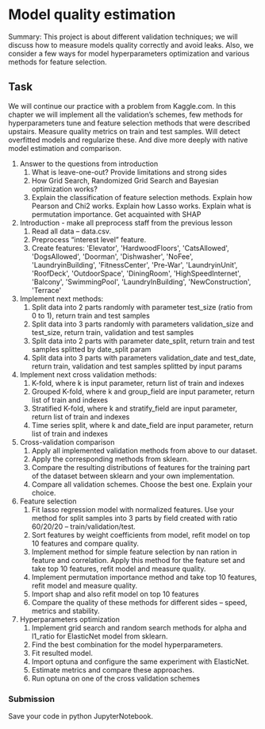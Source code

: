 # Model quality estimation

Summary: This project is about different validation techniques; we will discuss how to measure models quality correctly and avoid leaks. Also, we consider a few ways for model hyperparameters optimization and various methods for feature selection.


## Task

We will continue our practice with a problem from Kaggle.com. 
In this chapter we will implement all the validation’s schemes, few methods for hyperparameters tune and 
feature selection methods that were described upstairs. Measure quality metrics on train and test samples. 
Will detect overfitted models and regularize these. And dive more deeply with native model estimation and comparison.
1. Answer to the questions from introduction
   1. What is leave-one-out? Provide limitations and strong sides
   2. How Grid Search, Randomized Grid Search and Bayesian optimization works?
   3. Explain the classification of feature selection methods. Explain how Pearson and Chi2 works. Explain how Lasso works. Explain what is permutation importance. Get acquainted with SHAP
2. Introduction  - make all preprocess staff from the previous lesson
   1. Read all data – data.csv.
   2. Preprocess “interest level” feature.
   3. Create features:  'Elevator', 'HardwoodFloors', 'CatsAllowed', 'DogsAllowed', 'Doorman', 'Dishwasher', 'NoFee', 'LaundryinBuilding', 'FitnessCenter', 'Pre-War', 'LaundryinUnit', 'RoofDeck', 'OutdoorSpace', 'DiningRoom', 'HighSpeedInternet', 'Balcony', 'SwimmingPool', 'LaundryInBuilding', 'NewConstruction', 'Terrace'
3. Implement next methods:
   1. Split data into 2 parts randomly with parameter test_size (ratio from 0 to 1), return train and test samples 
   2. Split data into 3 parts randomly with parameters validation_size and  test_size, return train, validation and test samples 
   3. Split data into 2 parts with parameter date_split, return train and test samples splitted by date_split param
   4. Split data into 3 parts with parameters validation_date and  test_date, return train, validation and test samples  splitted by input params
4. Implement next cross validation methods:
   1. K-fold, where k is input parameter, return list of train and indexes 
   2. Grouped K-fold, where k and group_field are input parameter, return list of train and indexes 
   3. Stratified K-fold, where k and stratify_field are input parameter, return list of train and indexes
   4. Time series split, where k and date_field are input parameter, return list of train and indexes 
5. Cross-validation comparison
   1. Apply all implemented validation methods from above to our dataset.
   2. Apply the corresponding methods from sklearn.
   3. Compare the resulting distributions of features for the training part of the dataset between sklearn and your own implementation.
   4. Compare all validation schemes. Choose the best one. Explain your choice.
6. Feature selection
   1. Fit lasso regression model with normalized features. Use your method for split samples into 3 parts by field created with ratio 60/20/20 – train/validation/test.
   2. Sort features by weight coefficients from model, refit model on top 10 features and compare quality.
   3. Implement method for simple feature selection by nan ration in feature and correlation. Apply this method for the feature set and take top 10 features, refit model and measure quality.
   4. Implement permutation importance method and take top 10 features, refit model and measure quality.
   5. Import shap and also refit model on top 10 features
   6. Compare the quality of these methods for different sides – speed, metrics and stability.
7. Hyperparameters optimization
   1. Implement grid search and random search methods for alpha and l1_ratio for ElasticNet model from sklearn.
   2. Find the best combination for the model hyperparameters.
   3. Fit resulted model.
   4. Import optuna and configure the same experiment with ElasticNet.
   5. Estimate metrics and compare these approaches.
   6. Run optuna on one of the cross validation schemes

### Submission

Save your code in python JupyterNotebook.
